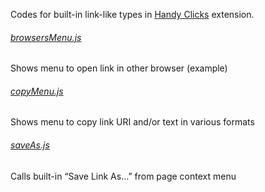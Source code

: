 Codes for built-in link-like types in <a href="https://github.com/Infocatcher/Handy_Clicks">Handy Clicks</a> extension.

###### <a href="browsersMenu.js">browsersMenu.js</a>
Shows menu to open link in other browser (example)

###### <a href="copyMenu.js">copyMenu.js</a>
Shows menu to copy link URI and/or text in various formats

###### <a href="saveAs.js">saveAs.js</a>
Calls built-in “Save Link As…” from page context menu